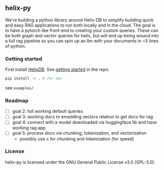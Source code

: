 ## helix-py
We're building a python library around Helix-DB to simplify building quick and easy RAG applications
to run both locally and in the cloud. The goal is to have a pytorch like front-end to creating your
custom queries. These can be both graph and vector queries for helix, but will end up being wound into
a full rag pipeline so you can spin up an llm with your documents in ~5 lines of python.

### Getting started
First install [HelixDB](https://github.com/HelixDB/helix-db). See [getting started](https://github.com/HelixDB/helix-db?tab=readme-ov-file#getting-started) in the repo.
```bash
pip install -e . # for dev
```
see `examples/`

### Roadmap
- [ ] goal 2: full working default queries
- [ ] goal 3: working docs to emedding vectors relation to get docs for rag
- [ ] goal 4: connect with a model downloaded via huggingface lib and have working rag app
- [ ] goal 5: process docs via chunking, tokenization, and vectorization
    - possibly use c for chunking and tokenization (for speed)

### License
helix-py is licensed under the GNU General Public License v3.0 (GPL-3.0).